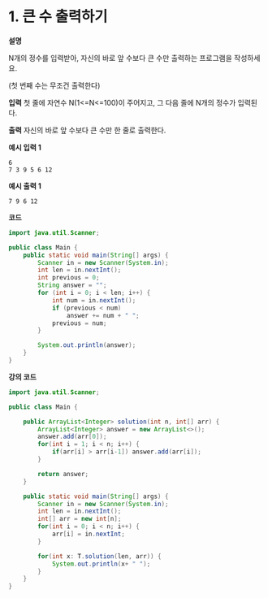 # 1. 큰 수 출력하기

**설명**

N개의 정수를 입력받아, 자신의 바로 앞 수보다 큰 수만 출력하는 프로그램을 작성하세요.

(첫 번째 수는 무조건 출력한다)

**입력**
첫 줄에 자연수 N(1<=N<=100)이 주어지고, 그 다음 줄에 N개의 정수가 입력된다.

**출력**
자신의 바로 앞 수보다 큰 수만 한 줄로 출력한다.

**예시 입력 1**

```
6
7 3 9 5 6 12
```

**예시 출력 1**

```
7 9 6 12
```

**코드**

```java
import java.util.Scanner;

public class Main {
    public static void main(String[] args) {
        Scanner in = new Scanner(System.in);
        int len = in.nextInt();
        int previous = 0;
        String answer = "";
        for (int i = 0; i < len; i++) {
            int num = in.nextInt();
            if (previous < num)
                answer += num + " ";
            previous = num;
        }

        System.out.println(answer);
    }
}

```

**강의 코드**

```java
import java.util.Scanner;

public class Main {

    public ArrayList<Integer> solution(int n, int[] arr) {
        ArrayList<Integer> answer = new ArrayList<>();
        answer.add(arr[0]);
        for(int i = 1; i < n; i++) {
            if(arr[i] > arr[i-1]) answer.add(arr[i]);
        }

        return answer;
    }

    public static void main(String[] args) {
        Scanner in = new Scanner(System.in);
        int len = in.nextInt();
        int[] arr = new int[n];
        for(int i = 0; i < n; i++) {
            arr[i] = in.nextInt;
        }

        for(int x: T.solution(len, arr)) {
            System.out.println(x+ " ");
        }
    }
}

```
